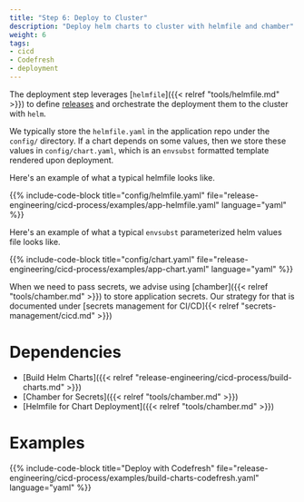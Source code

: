 ```yaml
---
title: "Step 6: Deploy to Cluster"
description: "Deploy helm charts to cluster with helmfile and chamber"
weight: 6
tags:
- cicd
- Codefresh
- deployment
---
```


The deployment step leverages [`helmfile`]({{< relref "tools/helmfile.md" >}}) to define
[releases](https://docs.helm.sh/using_helm/#three-big-concepts) and orchestrate the deployment them to the cluster with `helm`.

We typically store the `helmfile.yaml` in the application repo under the `config/` directory. If a chart depends on some values, then we store these values in `config/chart.yaml`, which is an `envsubst` formatted template rendered upon deployment.

Here's an example of what a typical helmfile looks like.

{{% include-code-block title="config/helmfile.yaml" file="release-engineering/cicd-process/examples/app-helmfile.yaml" language="yaml" %}}

Here's an example of what a typical `envsubst` parameterized helm values file looks like.

{{% include-code-block title="config/chart.yaml" file="release-engineering/cicd-process/examples/app-chart.yaml" language="yaml" %}}

When we need to pass secrets, we advise using [chamber]({{< relref "tools/chamber.md" >}}) to store application secrets. Our strategy for that is documented under [secrets management for CI/CD]{{< relref "secrets-management/cicd.md" >}})

# Dependencies

* [Build Helm Charts]({{< relref "release-engineering/cicd-process/build-charts.md" >}})
* [Chamber for Secrets]({{< relref "tools/chamber.md" >}})
* [Helmfile for Chart Deployment]({{< relref "tools/chamber.md" >}})

# Examples

{{% include-code-block title="Deploy with Codefresh" file="release-engineering/cicd-process/examples/build-charts-codefresh.yaml" language="yaml" %}}
